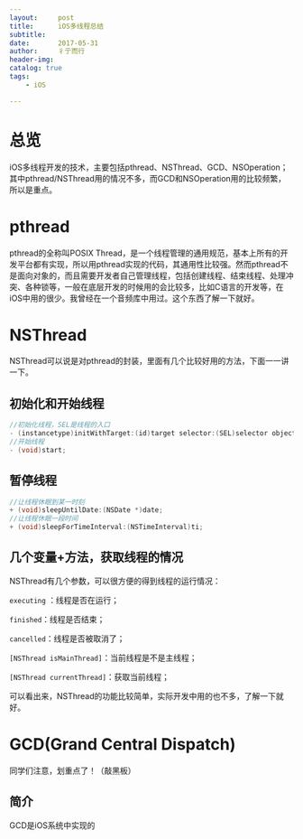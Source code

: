 ```yaml
---
layout:     post
title:      iOS多线程总结
subtitle:   
date:       2017-05-31
author:     彳亍而行
header-img: 
catalog: true
tags:
    - iOS

---
```


# 总览

iOS多线程开发的技术，主要包括pthread、NSThread、GCD、NSOperation；其中pthread/NSThread用的情况不多，而GCD和NSOperation用的比较频繁，所以是重点。

# pthread

pthread的全称叫POSIX Thread，是一个线程管理的通用规范，基本上所有的开发平台都有实现，所以用pthread实现的代码，其通用性比较强。然而pthread不是面向对象的，而且需要开发者自己管理线程，包括创建线程、结束线程、处理冲突、各种锁等，一般在底层开发的时候用的会比较多，比如C语言的开发等，在iOS中用的很少。我曾经在一个音频库中用过。这个东西了解一下就好。

# NSThread

NSThread可以说是对pthread的封装，里面有几个比较好用的方法，下面一一讲一下。

## 初始化和开始线程

``` objective-c
//初始化线程，SEL是线程的入口
- (instancetype)initWithTarget:(id)target selector:(SEL)selector object:(id)argument;
//开始线程
- (void)start;
```

## 暂停线程

``` objective-c
//让线程休眠到某一时刻
+ (void)sleepUntilDate:(NSDate *)date;
//让线程休眠一段时间
+ (void)sleepForTimeInterval:(NSTimeInterval)ti;
```

## 几个变量+方法，获取线程的情况

NSThread有几个参数，可以很方便的得到线程的运行情况：

` executing ` ：线程是否在运行；

`finished`：线程是否结束；

`cancelled`：线程是否被取消了；

`[NSThread isMainThread]`：当前线程是不是主线程；

`[NSThread currentThread]`：获取当前线程；



可以看出来，NSThread的功能比较简单，实际开发中用的也不多，了解一下就好。

# GCD(Grand Central Dispatch)

同学们注意，划重点了！（敲黑板）

## 简介

GCD是iOS系统中实现的